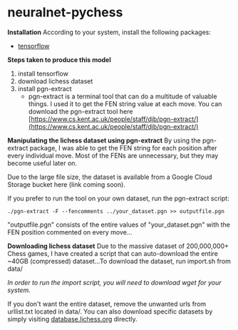 # neuralnet-pychess

**Installation**
According to your system, install the following packages:
  - [tensorflow](https://www.tensorflow.org/install/)
  
  
**Steps taken to produce this model**
1. install tensorflow
2. download lichess dataset 
3. install pgn-extract
    - pgn-extract is a terminal tool that can do a multitude of valuable things. I used it to get the FEN string value at each move. You can download the pgn-extract tool here [https://www.cs.kent.ac.uk/people/staff/djb/pgn-extract/](https://www.cs.kent.ac.uk/people/staff/djb/pgn-extract/)
    
**Manipulating the lichess dataset using pgn-extract**
By using the pgn-extract package, I was able to get the FEN string for each position after every individual move. Most of the FENs are unnecessary, but they may become useful later on.

Due to the large file size, the dataset is available from a Google Cloud Storage bucket here (link coming soon).

If you prefer to run the tool on your own dataset, run the pgn-extract script:

```
./pgn-extract -F --fencomments ../your_dataset.pgn >> outputfile.pgn
```

  "outputfile.pgn" consists of the entire values of "your_dataset.pgn" with the FEN position commented on every move...


**Downloading lichess dataset**
Due to the massive dataset of 200,000,000+ Chess games, I have created a script that can auto-download the entire ~40GB (compressed) dataset...To download the dataset, run import.sh from data/

*In order to run the import script, you will need to download wget for your system.*

If you don't want the entire dataset, remove the unwanted urls from urllist.txt located in data/. You can also download specific datasets by simply visiting [database.lichess.org](https://database.lichess.org/) directly.

